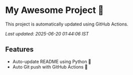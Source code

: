 # My Awesome Project 🚀

This project is automatically updated using GitHub Actions.

_Last updated: 2025-06-20 01:44:06 IST_

## Features
- Auto-update README using Python 🐍
- Auto Git push with GitHub Actions 🤖
